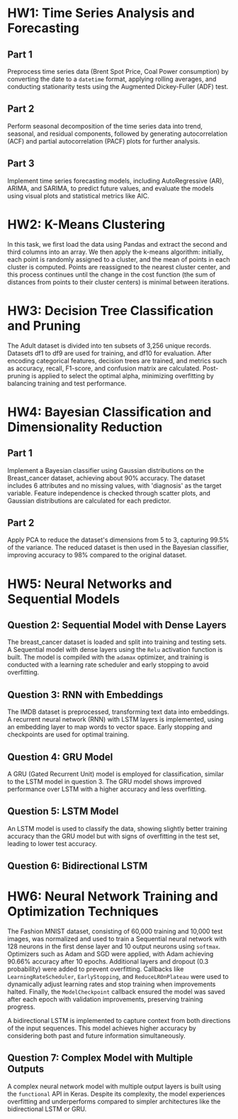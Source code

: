<h1>HW1: Time Series Analysis and Forecasting</h1>

<h2>Part 1</h2>
<p>Preprocess time series data (Brent Spot Price, Coal Power consumption) by converting the date to a <code>datetime</code> format, applying rolling averages, and conducting stationarity tests using the Augmented Dickey-Fuller (ADF) test.</p>

<h2>Part 2</h2>
<p>Perform seasonal decomposition of the time series data into trend, seasonal, and residual components, followed by generating autocorrelation (ACF) and partial autocorrelation (PACF) plots for further analysis.</p>

<h2>Part 3</h2>
<p>Implement time series forecasting models, including AutoRegressive (AR), ARIMA, and SARIMA, to predict future values, and evaluate the models using visual plots and statistical metrics like AIC.</p>

<h1>HW2: K-Means Clustering</h1>

<p>In this task, we first load the data using Pandas and extract the second and third columns into an array. We then apply the k-means algorithm: initially, each point is randomly assigned to a cluster, and the mean of points in each cluster is computed. Points are reassigned to the nearest cluster center, and this process continues until the change in the cost function (the sum of distances from points to their cluster centers) is minimal between iterations.</p>

<h1>HW3: Decision Tree Classification and Pruning</h1>
<p>The Adult dataset is divided into ten subsets of 3,256 unique records. Datasets df1 to df9 are used for training, and df10 for evaluation. After encoding categorical features, decision trees are trained, and metrics such as accuracy, recall, F1-score, and confusion matrix are calculated. Post-pruning is applied to select the optimal alpha, minimizing overfitting by balancing training and test performance.</p>

<h1>HW4: Bayesian Classification and Dimensionality Reduction</h1>

<h2>Part 1</h2>
<p>Implement a Bayesian classifier using Gaussian distributions on the Breast_cancer dataset, achieving about 90% accuracy. The dataset includes 6 attributes and no missing values, with 'diagnosis' as the target variable. Feature independence is checked through scatter plots, and Gaussian distributions are calculated for each predictor.</p>

<h2>Part 2</h2>
<p>Apply PCA to reduce the dataset's dimensions from 5 to 3, capturing 99.5% of the variance. The reduced dataset is then used in the Bayesian classifier, improving accuracy to 98% compared to the original dataset.</p>

<h1>HW5: Neural Networks and Sequential Models</h1>

<h2>Question 2: Sequential Model with Dense Layers</h2>
<p>The breast_cancer dataset is loaded and split into training and testing sets. A Sequential model with dense layers using the <code>Relu</code> activation function is built. The model is compiled with the <code>adamax</code> optimizer, and training is conducted with a learning rate scheduler and early stopping to avoid overfitting.</p>

<h2>Question 3: RNN with Embeddings</h2>
<p>The IMDB dataset is preprocessed, transforming text data into embeddings. A recurrent neural network (RNN) with LSTM layers is implemented, using an embedding layer to map words to vector space. Early stopping and checkpoints are used for optimal training.</p>

<h2>Question 4: GRU Model</h2>
<p>A GRU (Gated Recurrent Unit) model is employed for classification, similar to the LSTM model in question 3. The GRU model shows improved performance over LSTM with a higher accuracy and less overfitting.</p>

<h2>Question 5: LSTM Model</h2>
<p>An LSTM model is used to classify the data, showing slightly better training accuracy than the GRU model but with signs of overfitting in the test set, leading to lower test accuracy.</p>

<h2>Question 6: Bidirectional LSTM</h2>

<h1>HW6: Neural Network Training and Optimization Techniques</h1>

<p>The Fashion MNIST dataset, consisting of 60,000 training and 10,000 test images, was normalized and used to train a Sequential neural network with 128 neurons in the first dense layer and 10 output neurons using <code>softmax</code>. Optimizers such as Adam and SGD were applied, with Adam achieving 90.66% accuracy after 10 epochs. Additional layers and dropout (0.3 probability) were added to prevent overfitting. Callbacks like <code>LearningRateScheduler</code>, <code>EarlyStopping</code>, and <code>ReduceLROnPlateau</code> were used to dynamically adjust learning rates and stop training when improvements halted. Finally, the <code>ModelCheckpoint</code> callback ensured the model was saved after each epoch with validation improvements, preserving training progress.</p>

<p>A bidirectional LSTM is implemented to capture context from both directions of the input sequences. This model achieves higher accuracy by considering both past and future information simultaneously.</p>

<h2>Question 7: Complex Model with Multiple Outputs</h2>
<p>A complex neural network model with multiple output layers is built using the <code>functional</code> API in Keras. Despite its complexity, the model experiences overfitting and underperforms compared to simpler architectures like the bidirectional LSTM or GRU.</p>
